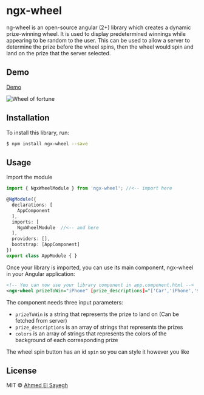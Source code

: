 # ngx-wheel
ng-wheel is an open-source angular (2+) library which creates a dynamic prize-winning wheel. It is used to display predetermined winnings while appearing to be random to the user. This can be used to allow a server to determine the prize before the wheel spins, then the wheel would spin and land on the prize that the server selected.


## Demo

[Demo](https://sayegh7.github.io/ngx-wheel)

![](https://raw.githubusercontent.com/Sayegh7/ngx-wheel/master/Screen%20Shot%202017-11-13%20at%204.18.16%20AM.png "Wheel of fortune")


## Installation

To install this library, run:

```bash
$ npm install ngx-wheel --save
```

## Usage

Import the module
```typescript
import { NgxWheelModule } from 'ngx-wheel'; //<-- import here

@NgModule({
  declarations: [
    AppComponent
  ],
  imports: [
    NgxWheelModule  //<-- and here
  ],
  providers: [],
  bootstrap: [AppComponent]
})
export class AppModule { }
```

Once your library is imported, you can use its main component, ngx-wheel in your Angular application:

```xml
<!-- You can now use your library component in app.component.html -->
<ngx-wheel prizeToWin="iPhone" [prize_descriptions]="['Car','iPhone','$200']" [colors]="['#ff0000', 'green', 'blue']"></ngx-wheel>
```

The component needs three input parameters:
- `prizeToWin` is a string that represents the prize to land on (Can be fetched from server)
- `prize_descriptions` is an array of strings that represents the prizes
- `colors` is an array of strings that represents the colors of the background of each corresponding prize

The wheel spin button has an id `spin` so you can style it however you like


## License

MIT © [Ahmed El Sayegh](mailto:ahmedelsayegh7@gmail.com)

